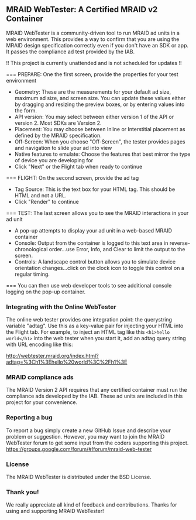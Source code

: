 ## MRAID WebTester: A Certified MRAID v2 Container
MRAID WebTester is a community-driven tool to run MRAID ad units in a web environment. This provides a way to confirm that you are using the MRAID design specification correctly even if you don't have an SDK or app. It passes the compliance ad test provided by the IAB.

!! This project is currently unattended and is not scheduled for updates !!


===
PREPARE: One the first screen, provide the properties for your test environment

* Geometry: These are the measurements for your default ad size, maximum ad size, and screen size. You can update these values either by dragging and resizing the preview boxes, or by entering values into the form.
* API version: You may select between either version 1 of the API or version 2. Most SDKs are Version 2.
* Placement: You may choose between Inline or Interstitial placement as defined by the MRAID specification.
* Off-Screen: When you choose "Off-Screen", the tester provides pages and navigation to slide your ad into view
* Native features to emulate: Choose the features that best mirror the type of device you are developing for
* Click "Next" or the Flight tab when ready to continue

===
FLIGHT: On the second screen, provide the ad tag

* Tag Source: This is the text box for your HTML tag. This should be HTML and not a URL.
* Click "Render" to continue

===
TEST: The last screen allows you to see the MRAID interactions in your ad unit

* A pop-up attempts to display your ad unit in a web-based MRAID container
* Console: Output from the container is logged to this text area in reverse-chronological order...use Error, Info, and Clear to limit the output to the screen.
* Controls: A landscape control button allows you to simulate device orientation changes...click on the clock icon to toggle this control on a regular timing.

===
You can then use web developer tools to see additional console logging on the pop-up container.


### Integrating with the Online WebTester

The online web tester provides one integration point: the querystring variable "adtag". Use this as a key-value pair for injecting your HTML into the Flight tab. For example, to inject an HTML tag like this 
 ```<h1>hello world</h1>```
into the web tester when you start it, add an adtag query string with URL encoding like this:
 
 http://webtester.mraid.org/index.html?adtag=%3Ch1%3Ehello%20world%3C%2Fh1%3E


### MRAID compliance ads

The MRAID Version 2 API requires that any certified container must run the compliance ads developed by the IAB. These ad units are included in this project for your convenience.


### Reporting a bug

To report a bug simply create a new GitHub Issue and describe your problem or suggestion. However, you may want to join the MRAID WebTester forum to get some input from the coders supporting this project. https://groups.google.com/forum/#!forum/mraid-web-tester

### License

The MRAID WebTester is distributed under the BSD License.

### Thank you!

We really appreciate all kind of feedback and contributions. Thanks for using and supporting MRAID WebTester!
